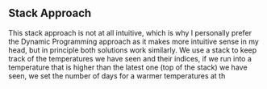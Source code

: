 ## Stack Approach
This stack approach is not at all intuitive, which is why I personally prefer the Dynamic Programming approach as it makes more intuitive sense in my head, but in principle both solutions work similarly. We use a stack to keep track of the temperatures we have seen and their indices, if we run into a temperature that is higher than the latest one (top of the stack) we have seen, we set the number of days for a warmer temperatures at th